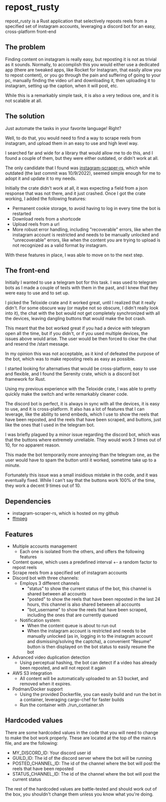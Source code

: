 # repost_rusty
repost_rusty is a Rust application that selectively reposts reels from a specified set of instagram accounts, leveraging a discord bot for an easy, cross-platform front-end

## The problem
Finding content on instagram is really easy, but reposting it is not as trivial as it sounds. Normally, to accomplish this you would either use a dedicated app (there are tweaked apps, like Rocket for Instagram, that easily allow you to repost content), or you go through the pain and suffering of going to your pc, manually finding the video url and downloading it, then uploading it to instagram, setting up the caption, when it will post, etc. 

While this is a remarkably simple task, it is also a very tedious one, and it is not scalable at all.

## The solution
Just automate the tasks in your favorite language! Right?

Well, to do that, you would need to find a way to scrape reels from instagram, and upload them in an easy to use and high level way.

I searched far and wide for a library that would allow me to do this, and I found a couple of them, but they were either outdated, or didn't work at all.

The only candidate that I found was [instagram-scraper-rs](https://github.com/veeso/instagram-scraper-rs), which while outdated (the last commit was 10/9/2022), seemed simple enough for me to adopt it and update it to my needs.

Initially the crate didn't work at all, it was expecting a field from a json response that was not there, and it just crashed.
Once I got the crate working, I added the following features:
- Permanent cookie storage, to avoid having to log in every time the bot is restarted
- Download reels from a shortcode
- Upload reels from a url
- More robust error handling, including "recoverable" errors, like when the instagram account is restricted and needs to be manually unlocked and "unrecoverable" errors, like when the content you are trying to upload is not recognized as a valid format by instagram.

With these features in place, I was able to move on to the next step.

## The front-end

Initially I wanted to use a telegram bot for this task. I was used to telegram bots as I made a couple of tests with them in the past, and I knew that they were easy to use and to set up.

I picked the Teloxide crate and it worked great, until I realized that it really didn't. For some obscure way (or maybe not so obscure, I didn't really look into it), the chat with the bot would not get completely synchronized with all the devices, leaving dangling buttons that would make the bot crash.

This meant that the bot worked great if you had a device with telegram open all the time, but if you didn't, or if you used multiple devices, the issues above would arise. The user would be then forced to clear the chat and resend the /start message.

In my opinion this was not acceptable, as it kind of defeated the purpose of the bot, which was to make reposting reels as easy as possible. 

I started looking for alternatives that would be cross-platform, easy to use and flexible, and I found the Serenity crate, which is a discord bot framework for Rust.

Using my previous experience with the Teloxide crate, I was able to pretty quickly make the switch and write remarkably cleaner code.

The discord bot is perfect, it is always in sync with all the devices, it is easy to use, and it is cross-platform. It also has a lot of features that I can leverage, like the ability to send embeds, which I use to show the reels that have been reposted, and the reels that have been scraped, and buttons, just like the ones that I used in the telegram bot.

I was briefly plagued by a minor issue regarding the discord bot, which was that the buttons where extremely unreliable. They would work 3 times out of 10, for no apparent reason. 

This made the bot temporarily more annoying than the telegram one, as the user would have to spam the button until it worked, sometime take up to a minute.

Fortunately this issue was a small insidious mistake in the code, and it was eventually fixed. While I can't say that the buttons work 100% of the time, they work a decent 9 times out of 10.

## Dependencies

- instagram-scraper-rs, which is hosted on my github
- [ffmpeg](https://ffmpeg.org/)

## Features

- Multiple accounts management
  - Each one is isolated from the others, and offers the following features
- Content queue, which uses a predefined interval +- a random factor to repost reels
- Scrape reels from a specified set of instagram accounts
- Discord bot with three channels:
  - Employs 3 different channels
    - "status" to show the current status of the bot, this channel is shared between all accounts
    - "posted" to show the reels that have been reposted in the last 24 hours, this channel is also shared between all accounts
    - "bot_username" to show the reels that have been scraped, including the ones that are currently queued 
  - Notification system:
    - When the content queue is about to run out
    - When the instagram account is restricted and needs to be manually unlocked (as in, logging in to the instagram account and dismissing/solving the captcha), a convenient "Resume" button is then displayed on the bot status to easily resume the bot
- Advanced video duplication detection
  - Using perceptual hashing, the bot can detect if a video has already been reposted, and will not repost it again
- AWS S3 integration
  - All content will be automatically uploaded to an S3 bucket, and removed when it expires.
- Podman/Docker support
  - Using the provided Dockerfile, you can easily build and run the bot in a container, leveraging cargo-chef for faster builds
  - Run the container with ./run_container.sh

## Hardcoded values

There are some hardcoded values in the code that you will need to change to make the bot work properly. These are located at the top of the main.rs file, and are the following:
- MY_DISCORD_ID: Your discord user id
- GUILD_ID: The id of the discord server where the bot will be running
- POSTED_CHANNEL_ID: The id of the channel where the bot will post the reels that have been reposted
- STATUS_CHANNEL_ID: The id of the channel where the bot will post the current status

The rest of the hardcoded values are battle-tested and should work out of the box, you shouldn't change them unless you know what you're doing.

